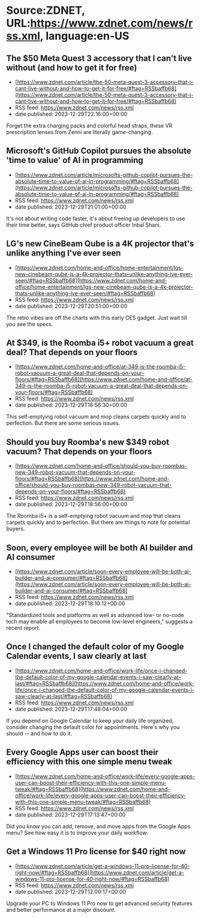 # Source:ZDNET, URL:https://www.zdnet.com/news/rss.xml, language:en-US

## The $50 Meta Quest 3 accessory that I can't live without (and how to get it for free)
 - [https://www.zdnet.com/article/the-50-meta-quest-3-accessory-that-i-cant-live-without-and-how-to-get-it-for-free/#ftag=RSSbaffb68](https://www.zdnet.com/article/the-50-meta-quest-3-accessory-that-i-cant-live-without-and-how-to-get-it-for-free/#ftag=RSSbaffb68)
 - RSS feed: https://www.zdnet.com/news/rss.xml
 - date published: 2023-12-29T22:16:00+00:00

Forget the extra charging packs and colorful head straps, these VR prescription lenses from Zenni are literally game-changing.

## Microsoft's GitHub Copilot pursues the absolute 'time to value' of AI in programming
 - [https://www.zdnet.com/article/microsofts-github-copilot-pursues-the-absolute-time-to-value-of-ai-in-programming/#ftag=RSSbaffb68](https://www.zdnet.com/article/microsofts-github-copilot-pursues-the-absolute-time-to-value-of-ai-in-programming/#ftag=RSSbaffb68)
 - RSS feed: https://www.zdnet.com/news/rss.xml
 - date published: 2023-12-29T21:01:00+00:00

It's not about writing code faster, it's about freeing up developers to use their time better, says GitHub chief product officer Inbal Shani.

## LG's new CineBeam Qube is a 4K projector that's unlike anything I've ever seen
 - [https://www.zdnet.com/home-and-office/home-entertainment/lgs-new-cinebeam-qube-is-a-4k-projector-thats-unlike-anything-ive-ever-seen/#ftag=RSSbaffb68](https://www.zdnet.com/home-and-office/home-entertainment/lgs-new-cinebeam-qube-is-a-4k-projector-thats-unlike-anything-ive-ever-seen/#ftag=RSSbaffb68)
 - RSS feed: https://www.zdnet.com/news/rss.xml
 - date published: 2023-12-29T20:51:00+00:00

The retro vibes are off the charts with this early CES gadget. Just wait till you see the specs.

## At $349, is the Roomba i5+ robot vacuum a great deal? That depends on your floors
 - [https://www.zdnet.com/home-and-office/at-349-is-the-roomba-i5-robot-vacuum-a-great-deal-that-depends-on-your-floors/#ftag=RSSbaffb68](https://www.zdnet.com/home-and-office/at-349-is-the-roomba-i5-robot-vacuum-a-great-deal-that-depends-on-your-floors/#ftag=RSSbaffb68)
 - RSS feed: https://www.zdnet.com/news/rss.xml
 - date published: 2023-12-29T18:56:30+00:00

This self-emptying robot vacuum and mop cleans carpets quickly and to perfection. But there are some serious issues.

## Should you buy Roomba's new $349 robot vacuum? That depends on your floors
 - [https://www.zdnet.com/home-and-office/should-you-buy-roombas-new-349-robot-vacuum-that-depends-on-your-floors/#ftag=RSSbaffb68](https://www.zdnet.com/home-and-office/should-you-buy-roombas-new-349-robot-vacuum-that-depends-on-your-floors/#ftag=RSSbaffb68)
 - RSS feed: https://www.zdnet.com/news/rss.xml
 - date published: 2023-12-29T18:56:00+00:00

The Roomba i5+ is a self-emptying robot vacuum and mop that cleans carpets quickly and to perfection. But there are things to note for potential buyers.

## Soon, every employee will be both AI builder and AI consumer
 - [https://www.zdnet.com/article/soon-every-employee-will-be-both-ai-builder-and-ai-consumer/#ftag=RSSbaffb68](https://www.zdnet.com/article/soon-every-employee-will-be-both-ai-builder-and-ai-consumer/#ftag=RSSbaffb68)
 - RSS feed: https://www.zdnet.com/news/rss.xml
 - date published: 2023-12-29T18:10:12+00:00

"Standardized tools and platforms as well as advanced low- or no-code tech may enable all employees to become low-level engineers," suggests a recent report.

## Once I changed the default color of my Google Calendar events, I saw clearly at last
 - [https://www.zdnet.com/home-and-office/work-life/once-i-changed-the-default-color-of-my-google-calendar-events-i-saw-clearly-at-last/#ftag=RSSbaffb68](https://www.zdnet.com/home-and-office/work-life/once-i-changed-the-default-color-of-my-google-calendar-events-i-saw-clearly-at-last/#ftag=RSSbaffb68)
 - RSS feed: https://www.zdnet.com/news/rss.xml
 - date published: 2023-12-29T17:48:04+00:00

If you depend on Google Calendar to keep your daily life organized, consider changing the default color for appointments. Here's why you should -- and how to do it.

## Every Google Apps user can boost their efficiency with this one simple menu tweak
 - [https://www.zdnet.com/home-and-office/work-life/every-google-apps-user-can-boost-their-efficiency-with-this-one-simple-menu-tweak/#ftag=RSSbaffb68](https://www.zdnet.com/home-and-office/work-life/every-google-apps-user-can-boost-their-efficiency-with-this-one-simple-menu-tweak/#ftag=RSSbaffb68)
 - RSS feed: https://www.zdnet.com/news/rss.xml
 - date published: 2023-12-29T17:13:47+00:00

Did you know you can add, remove, and move apps from the Google Apps menu? See how easy it is to improve your daily workflow.

## Get a Windows 11 Pro license for $40 right now
 - [https://www.zdnet.com/article/get-a-windows-11-pro-license-for-40-right-now/#ftag=RSSbaffb68](https://www.zdnet.com/article/get-a-windows-11-pro-license-for-40-right-now/#ftag=RSSbaffb68)
 - RSS feed: https://www.zdnet.com/news/rss.xml
 - date published: 2023-12-29T12:00:17+00:00

Upgrade your PC to Windows 11 Pro now to get advanced security features and better performance at a major discount.

